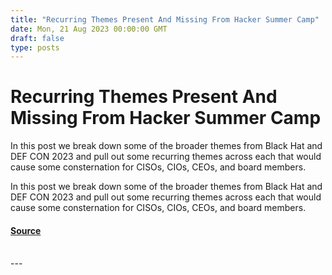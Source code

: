 ```yaml
---
title: "Recurring Themes Present And Missing From Hacker Summer Camp"
date: Mon, 21 Aug 2023 00:00:00 GMT
draft: false
type: posts
---
```

# Recurring Themes Present And Missing From Hacker Summer Camp





In this post we break down some of the broader themes from Black Hat and DEF CON 2023 and pull out some recurring themes across each that would cause some consternation for CISOs, CIOs, CEOs, and board members.

In this post we break down some of the broader themes from Black Hat and DEF CON 2023 and pull out some recurring themes across each that would cause some consternation for CISOs, CIOs, CEOs, and board members.

#### [Source](https://www.greynoise.io/blog/recurring-themes-present-and-missing-from-hacker-summer-camp)

<br/>
---
